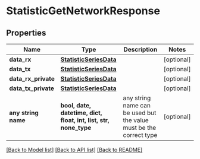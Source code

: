 # StatisticGetNetworkResponse


## Properties
Name | Type | Description | Notes
------------ | ------------- | ------------- | -------------
**data_rx** | [**StatisticSeriesData**](StatisticSeriesData.md) |  | [optional] 
**data_tx** | [**StatisticSeriesData**](StatisticSeriesData.md) |  | [optional] 
**data_rx_private** | [**StatisticSeriesData**](StatisticSeriesData.md) |  | [optional] 
**data_tx_private** | [**StatisticSeriesData**](StatisticSeriesData.md) |  | [optional] 
**any string name** | **bool, date, datetime, dict, float, int, list, str, none_type** | any string name can be used but the value must be the correct type | [optional]

[[Back to Model list]](../README.md#documentation-for-models) [[Back to API list]](../README.md#documentation-for-api-endpoints) [[Back to README]](../README.md)


